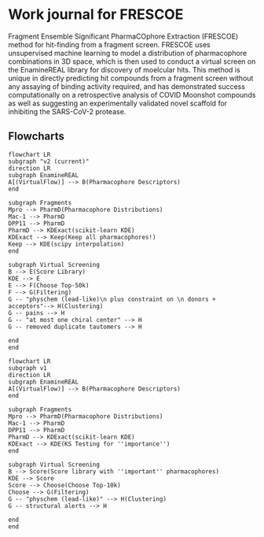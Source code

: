 # Work journal for FRESCOE

Fragment Ensemble Significant PharmaCOphore Extraction (FRESCOE) method for hit-finding from a fragment screen. FRESCOE uses unsupervised machine learning to model a distribution of pharmacophore combinations in 3D space, which is then used to conduct a virtual screen on the EnamineREAL library for discovery of moelcular hits. This method is unique in directly predicting hit compounds from a fragment screen without any assaying of binding activity required, and has demonstrated success computationally on a retrospective analysis of COVID Moonshot compounds as well as suggesting an experimentally validated novel scaffold for inhibiting the SARS-CoV-2 protease.

## Flowcharts

```mermaid
flowchart LR
subgraph "v2 (current)"
direction LR
subgraph EnamineREAL
A[(VirtualFlow)] --> B(Pharmacophore Descriptors)
end

subgraph Fragments
Mpro --> PharmD(Pharmacophore Distributions)
Mac-1 --> PharmD
DPP11 --> PharmD
PharmD --> KDExact(scikit-learn KDE)
KDExact --> Keep(Keep all pharmacophores!)
Keep --> KDE(scipy interpolation)
end

subgraph Virtual Screening
B --> E(Score Library)
KDE --> E
E --> F(Choose Top-50k)
F --> G(Filtering)
G -- "physchem (lead-like)\n plus constraint on \n donors + acceptors"--> H(Clustering)
G -- pains --> H
G -- "at most one chiral center" --> H
G -- removed duplicate tautomers --> H

end
end
```

```mermaid
flowchart LR
subgraph v1
direction LR
subgraph EnamineREAL
A[(VirtualFlow)] --> B(Pharmacophore Descriptors)
end

subgraph Fragments
Mpro --> PharmD(Pharmacophore Distributions)
Mac-1 --> PharmD
DPP11 --> PharmD
PharmD --> KDExact(scikit-learn KDE)
KDExact --> KDE(KS Testing for ''importance'')
end

subgraph Virtual Screening
B --> Score(Score library with ''important'' pharmacophores)
KDE --> Score
Score --> Choose(Choose Top-10k)
Choose --> G(Filtering)
G -- "physchem (lead-like)" --> H(Clustering)
G -- structural alerts --> H

end
end
```
